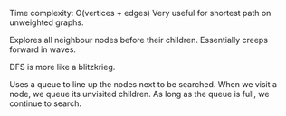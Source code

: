 Time complexity: O(vertices + edges)
Very useful for shortest path on unweighted graphs.

Explores all neighbour nodes before their children. 
Essentially creeps forward in waves.

DFS is more like a blitzkrieg.

Uses a queue to line up the nodes next to be searched.
When we visit a node, we queue its unvisited children.
As long as the queue is full, we continue to search.


